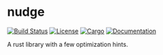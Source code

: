 # nudge

[![Build Status](https://travis-ci.com/mtak-/nudge.svg?branch=master)](
https://travis-ci.com/mtak-/nudge)
[![License](https://img.shields.io/badge/license-MIT%2FApache--2.0-blue.svg)](
https://github.com/mtak-/nudge)
[![Cargo](https://img.shields.io/crates/v/nudge.svg)](
https://crates.io/crates/nudge)
[![Documentation](https://docs.rs/nudge/badge.svg)](
https://docs.rs/nudge)

A rust library with a few optimization hints.
